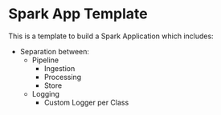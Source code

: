 # Spark App Template

This is a template to build a Spark Application which includes:
* Separation between:
    * Pipeline
        * Ingestion
        * Processing
        * Store
    * Logging 
        * Custom Logger per Class